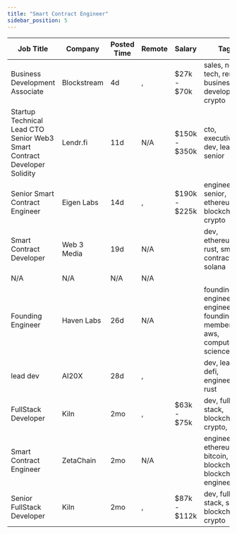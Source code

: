 ```yaml
---
title: "Smart Contract Engineer"
sidebar_position: 5
---
```


| Job Title | Company | Posted Time | Remote | Salary | Tags | Apply Link |
|-----------|---------|-------------|--------|--------|------|------------|
| Business Development Associate | Blockstream | 4d | , | $27k - $70k | sales, non tech, remote, business development, crypto | [Apply](https://web3.career/business-development-associate-blockstream/7739) |
| Startup Technical Lead CTO Senior Web3 Smart Contract Developer Solidity | Lendr.fi | 11d | N/A | $150k - $350k | cto, executive, dev, lead, senior | [Apply](https://web3.career/startup-technical-lead-cto-senior-web3-smart-contract-developer-solidity-lendr-fi/95862) |
| Senior Smart Contract Engineer | Eigen Labs | 14d | , | $190k - $225k | engineer, senior, ethereum, blockchain, crypto | [Apply](https://web3.career/senior-smart-contract-engineer-eigenlabs/95542) |
| Smart Contract Developer | Web 3 Media | 19d | N/A |  | dev, ethereum, rust, smart contract, solana | [Apply](https://web3.career/smart-contract-developer-web-3-media/95013) |
| N/A | N/A | N/A | N/A |  |  | [Apply](https://web3.career/metana) |
| Founding Engineer | Haven Labs | 26d | N/A |  | founding engineer, engineer, founding member, aws, computer science | [Apply](https://web3.career/founding-engineer-haven-labs/94478) |
| lead dev | AI20X | 28d | , |  | dev, lead, defi, engineer, rust | [Apply](https://web3.career/lead-dev-ai20x/94376) |
| FullStack Developer | Kiln | 2mo | , | $63k - $75k | dev, full stack, blockchain, crypto, dapp | [Apply](https://web3.career/fullstack-developer-kiln/90916) |
| Smart Contract Engineer | ZetaChain | 2mo | N/A |  | engineer, ethereum, bitcoin, blockchain, blockchain engineer | [Apply](https://web3.career/smart-contract-engineer-zetachain/89778) |
| Senior FullStack Developer | Kiln | 2mo | , | $87k - $112k | dev, full stack, senior, blockchain, crypto | [Apply](https://web3.career/senior-fullstack-developer-kiln/89572) |
